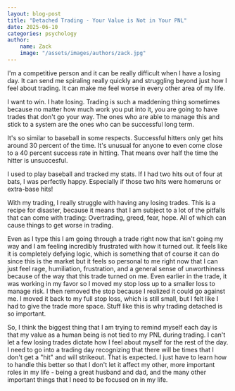 ```yaml
---
layout: blog-post  
title: "Detached Trading - Your Value is Not in Your PNL"  
date: 2025-06-10 
categories: psychology
author:
    name: Zack
    image: "/assets/images/authors/zack.jpg"
---
```


I'm a competitive person and it can be really difficult when I have a losing day. It can send me spiraling really quickly and struggling beyond just how I feel about trading. It can make me feel worse in every other area of my life. 

I want to win. I hate losing. Trading is such a maddening thing sometimes because no matter how much work you put into it, you are going to have trades that don't go your way. The ones who are able to manage this and stick to a system are the ones who can be successful long term. 

It's so similar to baseball in some respects. Successful hitters only get hits around 30 percent of the time. It's unusual for anyone to even come close to a 40 percent success rate in hitting. That means over half the time the hitter is unsuccesful. 

I used to play baseball and tracked my stats. If I had two hits out of four at bats, I was perfectly happy. Especially if those two hits were homeruns or extra-base hits! 

With my trading, I really struggle with having any losing trades. This is a recipe for disaster, because it means that I am subject to a lot of the pitfalls that can come with trading: Overtrading, greed, fear, hope. All of which can cause things to get worse in trading. 

Even as I type this I am going through a trade right now that isn't going my way and I am feeling incredibly frustrated with how it turned out. It feels like it is completely defying logic, which is something that of course it can do since this is the market but it feels so personal to me right now that I can just feel rage, humiliation, frustration, and a general sense of unworthiness because of the way that this trade turned on me. Even earlier in the trade, it was working in my favor so I moved my stop loss up to a smaller loss to manage risk. I then removed the stop because I realized it could go against me. I moved it back to my full stop loss, which is still small, but I felt like I had to give the trade more space. Stuff like this is why trading detached is so important. 

So, I think the biggest thing that I am trying to remind myself each day is that my value as a human being is not tied to my PNL during trading. I can't let a few losing trades dictate how I feel about myself for the rest of the day. I need to go into a trading day recognizing that there will be times that I don't get a "hit" and will strikeout. That is expected. I just have to learn how to handle this better so that I don't let it affect my other, more important roles in my life - being a great husband and dad, and the many other important things that I need to be focused on in my life. 
